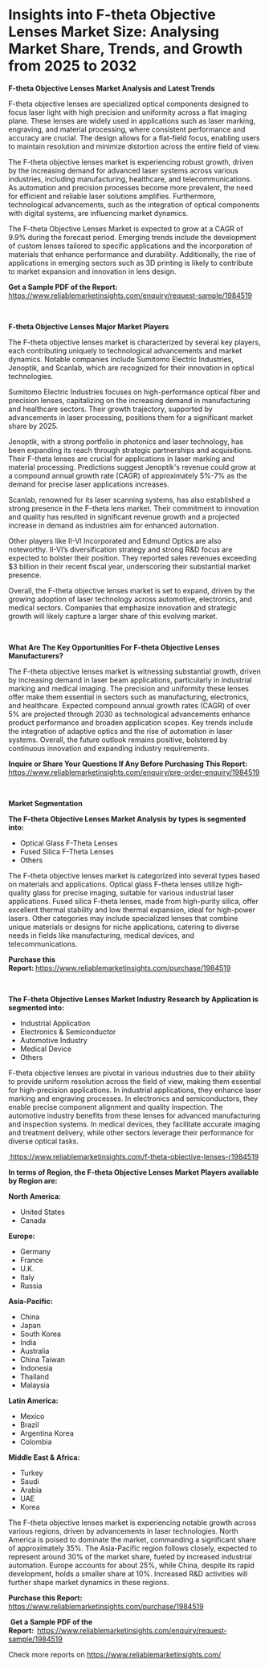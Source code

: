 <p><h1>Insights into F-theta Objective Lenses Market Size: Analysing Market Share, Trends, and Growth from 2025 to 2032</h1></p><p><strong>F-theta Objective Lenses Market Analysis and Latest Trends</strong></p>
<p><p>F-theta objective lenses are specialized optical components designed to focus laser light with high precision and uniformity across a flat imaging plane. These lenses are widely used in applications such as laser marking, engraving, and material processing, where consistent performance and accuracy are crucial. The design allows for a flat-field focus, enabling users to maintain resolution and minimize distortion across the entire field of view.</p><p>The F-theta objective lenses market is experiencing robust growth, driven by the increasing demand for advanced laser systems across various industries, including manufacturing, healthcare, and telecommunications. As automation and precision processes become more prevalent, the need for efficient and reliable laser solutions amplifies. Furthermore, technological advancements, such as the integration of optical components with digital systems, are influencing market dynamics.</p><p>The F-theta Objective Lenses Market is expected to grow at a CAGR of 9.9% during the forecast period. Emerging trends include the development of custom lenses tailored to specific applications and the incorporation of materials that enhance performance and durability. Additionally, the rise of applications in emerging sectors such as 3D printing is likely to contribute to market expansion and innovation in lens design.</p></p>
<p><strong>Get a Sample PDF of the Report:&nbsp;</strong> <a href="https://www.reliablemarketinsights.com/enquiry/request-sample/1984519?utm_campaign=2564&utm_medium=2&utm_source=Github&utm_content=ia&utm_term=02032025&utm_id=f-theta-objective-lenses">https://www.reliablemarketinsights.com/enquiry/request-sample/1984519</a></p>
<p>&nbsp;</p>
<p><strong>F-theta Objective Lenses Major Market Players</strong></p>
<p><p>The F-theta objective lenses market is characterized by several key players, each contributing uniquely to technological advancements and market dynamics. Notable companies include Sumitomo Electric Industries, Jenoptik, and Scanlab, which are recognized for their innovation in optical technologies.</p><p>Sumitomo Electric Industries focuses on high-performance optical fiber and precision lenses, capitalizing on the increasing demand in manufacturing and healthcare sectors. Their growth trajectory, supported by advancements in laser processing, positions them for a significant market share by 2025.</p><p>Jenoptik, with a strong portfolio in photonics and laser technology, has been expanding its reach through strategic partnerships and acquisitions. Their F-theta lenses are crucial for applications in laser marking and material processing. Predictions suggest Jenoptik's revenue could grow at a compound annual growth rate (CAGR) of approximately 5%-7% as the demand for precise laser applications increases.</p><p>Scanlab, renowned for its laser scanning systems, has also established a strong presence in the F-theta lens market. Their commitment to innovation and quality has resulted in significant revenue growth and a projected increase in demand as industries aim for enhanced automation.</p><p>Other players like II-VI Incorporated and Edmund Optics are also noteworthy. II-VI’s diversification strategy and strong R&D focus are expected to bolster their position. They reported sales revenues exceeding $3 billion in their recent fiscal year, underscoring their substantial market presence.</p><p>Overall, the F-theta objective lenses market is set to expand, driven by the growing adoption of laser technology across automotive, electronics, and medical sectors. Companies that emphasize innovation and strategic growth will likely capture a larger share of this evolving market.</p></p>
<p>&nbsp;</p>
<p><strong>What Are The Key Opportunities For F-theta Objective Lenses Manufacturers?</strong></p>
<p><p>The F-theta objective lenses market is witnessing substantial growth, driven by increasing demand in laser beam applications, particularly in industrial marking and medical imaging. The precision and uniformity these lenses offer make them essential in sectors such as manufacturing, electronics, and healthcare. Expected compound annual growth rates (CAGR) of over 5% are projected through 2030 as technological advancements enhance product performance and broaden application scopes. Key trends include the integration of adaptive optics and the rise of automation in laser systems. Overall, the future outlook remains positive, bolstered by continuous innovation and expanding industry requirements.</p></p>
<p><strong>Inquire or Share Your Questions If Any Before Purchasing This Report:</strong> <a href="https://www.reliablemarketinsights.com/enquiry/pre-order-enquiry/1984519?utm_campaign=2564&utm_medium=2&utm_source=Github&utm_content=ia&utm_term=02032025&utm_id=f-theta-objective-lenses">https://www.reliablemarketinsights.com/enquiry/pre-order-enquiry/1984519</a></p>
<p>&nbsp;</p>
<p><strong>Market Segmentation</strong></p>
<p><strong>The F-theta Objective Lenses Market Analysis by types is segmented into:</strong></p>
<p><ul><li>Optical Glass F-Theta Lenses</li><li>Fused Silica F-Theta Lenses</li><li>Others</li></ul></p>
<p><p>The F-theta objective lenses market is categorized into several types based on materials and applications. Optical glass F-theta lenses utilize high-quality glass for precise imaging, suitable for various industrial laser applications. Fused silica F-theta lenses, made from high-purity silica, offer excellent thermal stability and low thermal expansion, ideal for high-power lasers. Other categories may include specialized lenses that combine unique materials or designs for niche applications, catering to diverse needs in fields like manufacturing, medical devices, and telecommunications.</p></p>
<p><strong>Purchase this Report:&nbsp;</strong><a href="https://www.reliablemarketinsights.com/purchase/1984519?utm_campaign=2564&utm_medium=2&utm_source=Github&utm_content=ia&utm_term=02032025&utm_id=f-theta-objective-lenses">https://www.reliablemarketinsights.com/purchase/1984519</a></p>
<p>&nbsp;</p>
<p><strong>The F-theta Objective Lenses Market Industry Research by Application is segmented into:</strong></p>
<p><ul><li>Industrial Application</li><li>Electronics & Semiconductor</li><li>Automotive Industry</li><li>Medical Device</li><li>Others</li></ul></p>
<p><p>F-theta objective lenses are pivotal in various industries due to their ability to provide uniform resolution across the field of view, making them essential for high-precision applications. In industrial applications, they enhance laser marking and engraving processes. In electronics and semiconductors, they enable precise component alignment and quality inspection. The automotive industry benefits from these lenses for advanced manufacturing and inspection systems. In medical devices, they facilitate accurate imaging and treatment delivery, while other sectors leverage their performance for diverse optical tasks.</p></p>
<p><a href="https://www.reliablemarketinsights.com/f-theta-objective-lenses-r1984519?utm_campaign=2564&utm_medium=2&utm_source=Github&utm_content=ia&utm_term=02032025&utm_id=f-theta-objective-lenses">&nbsp;https://www.reliablemarketinsights.com/f-theta-objective-lenses-r1984519</a></p>
<p><strong>In terms of Region, the F-theta Objective Lenses Market Players available by Region are:</strong></p>
<p>
    <p> <strong> North America: </strong>
        <ul>
            <li>United States</li>
            <li>Canada</li>
        </ul>
        </p> 
    <p> <strong> Europe: </strong>
        <ul>
            <li>Germany</li>
            <li>France</li>
            <li>U.K.</li>
            <li>Italy</li>
            <li>Russia</li>
        </ul>
        </p> 
    <p> <strong> Asia-Pacific: </strong>
        <ul>
            <li>China</li>
            <li>Japan</li>
            <li>South Korea</li>
            <li>India</li>
            <li>Australia</li>
            <li>China Taiwan</li>
            <li>Indonesia</li>
            <li>Thailand</li>
            <li>Malaysia</li>
        </ul>
        </p> 
    <p> <strong> Latin America: </strong>
        <ul>
            <li>Mexico</li>
            <li>Brazil</li>
            <li>Argentina Korea</li>
            <li>Colombia</li>
        </ul>
        </p> 
    <p> <strong> Middle East & Africa: </strong>
        <ul>
            <li>Turkey</li>
            <li>Saudi</li>
            <li>Arabia</li>
            <li>UAE</li>
            <li>Korea</li>
        </ul>
    </p>
    </p>
<p><p>The F-theta objective lenses market is experiencing notable growth across various regions, driven by advancements in laser technologies. North America is poised to dominate the market, commanding a significant share of approximately 35%. The Asia-Pacific region follows closely, expected to represent around 30% of the market share, fueled by increased industrial automation. Europe accounts for about 25%, while China, despite its rapid development, holds a smaller share at 10%. Increased R&D activities will further shape market dynamics in these regions.</p></p>
<p><strong>Purchase this Report: </strong><a href="https://www.reliablemarketinsights.com/purchase/1984519?utm_campaign=2564&utm_medium=2&utm_source=Github&utm_content=ia&utm_term=02032025&utm_id=f-theta-objective-lenses">https://www.reliablemarketinsights.com/purchase/1984519</a></p>
<p>&nbsp;<strong>Get a Sample PDF of the Report:&nbsp;&nbsp;</strong><a href="https://www.reliablemarketinsights.com/enquiry/request-sample/1984519?utm_campaign=2564&utm_medium=2&utm_source=Github&utm_content=ia&utm_term=02032025&utm_id=f-theta-objective-lenses">https://www.reliablemarketinsights.com/enquiry/request-sample/1984519</a></p>
<p><strong></strong></p>
<p>Check more reports on <a href="https://www.reliablemarketinsights.com/?utm_campaign=2564&utm_medium=2&utm_source=Github&utm_content=ia&utm_term=02032025&utm_id=f-theta-objective-lenses">https://www.reliablemarketinsights.com/</a></p>